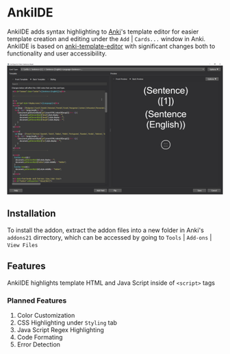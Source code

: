 # AnkiIDE

AnkiIDE adds syntax highlighting to [Anki](https://apps.ankiweb.net/)'s template editor for easier template creation and editing under the `Add` | `Cards...` window in Anki. AnkiIDE is based on [anki-template-editor](https://github.com/ericahn/anki-template-editor) with significant changes both to functionality and user accessibility.

![Screenshot of editor](/docs/example.png)

## Installation

To install the addon, extract the addon files into a new folder in Anki's `addons21` dirrectory, which can be accessed 
by going to `Tools` | `Add-ons` | `View Files`

## Features

AnkiIDE highlights template HTML and Java Script inside of `<script>` tags 

### Planned Features

1. Color Customization
2. CSS Highlighting under `Styling` tab
3. Java Script Regex Highlighting
4. Code Formating
5. Error Detection
